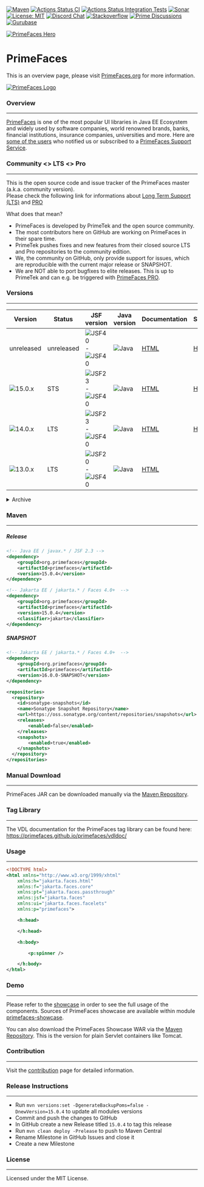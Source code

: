 [![Maven](https://img.shields.io/maven-central/v/org.primefaces/primefaces.svg)](https://repo.maven.apache.org/maven2/org/primefaces/primefaces/)
[![Actions Status CI](https://github.com/primefaces/primefaces/workflows/CI/badge.svg)](https://github.com/primefaces/primefaces/actions/workflows/build.yml)
[![Actions Status Integration Tests](https://github.com/primefaces/primefaces/workflows/IT/badge.svg)](https://github.com/primefaces/primefaces/actions/workflows/nightly.yml)
[![Sonar](https://sonarcloud.io/api/project_badges/measure?project=org.primefaces%3Aprimefaces&metric=alert_status)](https://sonarcloud.io/dashboard?id=org.primefaces%3Aprimefaces)
[![License: MIT](https://img.shields.io/badge/License-MIT-yellow.svg)](https://opensource.org/licenses/MIT)
[![Discord Chat](https://img.shields.io/discord/557940238991753223.svg?color=7289da&label=chat&logo=discord)](https://discord.gg/gzKFYnpmCY)
[![Stackoverflow](https://img.shields.io/badge/StackOverflow-primefaces-chocolate.svg)](https://stackoverflow.com/questions/tagged/primefaces+jsf)
[![Prime Discussions](https://img.shields.io/github/discussions-search?query=org%3Aprimefaces&logo=github&label=Prime%20Discussions&link=https%3A%2F%2Fgithub.com%2Forgs%2Fprimefaces%2Fdiscussions)](https://github.com/orgs/primefaces/discussions)
[![Gurubase](https://img.shields.io/badge/Gurubase-Ask%20PrimeFaces%20Guru-006BFF)](https://gurubase.io/g/primefaces)

[![PrimeFaces Hero](https://www.primefaces.org/wp-content/uploads/2021/10/PrimeFaces-GitHub-2021Q4.jpg "PrimeFaces Hero")](https://www.primefaces.org/showcase)

# PrimeFaces

This is an overview page, please visit [PrimeFaces.org](https://www.primefaces.org) for more information.

[![PrimeFaces Logo](https://www.primefaces.org/wp-content/uploads/2016/10/prime_logo_new.png)](https://www.primefaces.org/showcase)

### Overview
***

[PrimeFaces](https://www.primefaces.org/) is one of the most popular UI libraries in Java EE Ecosystem and widely used by software companies, world renowned brands, banks, financial institutions, insurance companies, universities and more. Here are [some of the users](https://www.primefaces.org/whouses) who notified us or subscribed to a [PrimeFaces Support Service](https://www.primefaces.org/support).

### Community <> LTS <> Pro
***

This is the open source code and issue tracker of the PrimeFaces master (a.k.a. community version).  
Please check the following link for informations about [Long Term Support (LTS)](https://www.primefaces.org/showcase/lts.xhtml) and [PRO](https://www.primefaces.org/support/)  

What does that mean?
- PrimeFaces is developed by PrimeTek and the open source community.
- The most contributors here on GitHub are working on PrimeFaces in their spare time.
- PrimeTek pushes fixes and new features from their closed source LTS and Pro repositories to the community edition.
- We, the community on GitHub, only provide support for issues, which are reproducible with the current major release or SNAPSHOT.
- We are NOT able to port bugfixes to elite releases. This is up to PrimeTek and can e.g. be triggered with [PrimeFaces PRO](https://www.primefaces.org/support/).

### Versions
***

Version | Status | JSF version | Java version | Documentation | Showcase
------------ | ------------- | ------------- | -------------  | ------------- | ------------- |
unreleased | unreleased | ![JSF40](https://img.shields.io/badge/JSF-4.0-green.svg) - ![JSF40](https://img.shields.io/badge/JSF-4.1-green.svg) | ![Java](https://img.shields.io/badge/Java%2011+-blue.svg) | [HTML](https://primefaces.github.io/primefaces/16_0_0/#/) | [HTTPS](https://primefaces-showcase-zvbjj.ondigitalocean.app/)
![15.0.x](https://img.shields.io/maven-central/v/org.primefaces/primefaces.svg?versionPrefix=15&color=cyan) | STS | ![JSF23](https://img.shields.io/badge/JSF-2.3-yellow.svg) - ![JSF40](https://img.shields.io/badge/JSF-4.1-green.svg) | ![Java](https://img.shields.io/badge/Java%2011+-blue.svg) | [HTML](https://primefaces.github.io/primefaces/15_0_0/#/) | [HTTPS](https://primefaces15-showcase-f233g.ondigitalocean.app/)
![14.0.x](https://img.shields.io/maven-central/v/org.primefaces/primefaces.svg?versionPrefix=14&color=cyan) | LTS | ![JSF23](https://img.shields.io/badge/JSF-2.3-yellow.svg) - ![JSF40](https://img.shields.io/badge/JSF-4.0-green.svg) | ![Java](https://img.shields.io/badge/Java%2011+-blue.svg) | [HTML](https://primefaces.github.io/primefaces/14_0_0/#/) | [HTTPS](https://primefaces14-showcase-ifqw8.ondigitalocean.app/)
![13.0.x](https://img.shields.io/maven-central/v/org.primefaces/primefaces.svg?versionPrefix=13&color=cyan) | LTS | ![JSF20](https://img.shields.io/badge/JSF-2.0-red.svg) - ![JSF40](https://img.shields.io/badge/JSF-4.0-green.svg) | ![Java](https://img.shields.io/badge/Java%208+-blue.svg) | [HTML](https://primefaces.github.io/primefaces/13_0_0/#/) |

<details>
  <summary>Archive</summary>
  

Version | Status | JSF version | Java version | Documentation
------------ | ------------- | ------------- | ------------- | ------------- |
![12.0.x](https://img.shields.io/maven-central/v/org.primefaces/primefaces.svg?versionPrefix=12&color=cyan) | LTS | ![JSF20](https://img.shields.io/badge/JSF-2.0-red.svg) -  ![JSF40](https://img.shields.io/badge/JSF-4.0-green.svg) | ![Java](https://img.shields.io/badge/Java%208+-blue.svg) | [HTML](https://primefaces.github.io/primefaces/12_0_0/#/) 
![11.0.x](https://img.shields.io/maven-central/v/org.primefaces/primefaces.svg?versionPrefix=11&color=cyan) | LTS | ![JSF20](https://img.shields.io/badge/JSF-2.0-red.svg) -  ![JSF40](https://img.shields.io/badge/JSF-4.0-green.svg) | ![Java](https://img.shields.io/badge/Java%208+-blue.svg) | [HTML](https://primefaces.github.io/primefaces/11_0_0/#/)
![10.0.x](https://img.shields.io/maven-central/v/org.primefaces/primefaces.svg?versionPrefix=10&color=cyan) | LTS | ![JSF20](https://img.shields.io/badge/JSF-2.0-red.svg) -  ![JSF40](https://img.shields.io/badge/JSF-3.0-yellow.svg) | ![Java](https://img.shields.io/badge/Java%208+-blue.svg) | [HTML](https://primefaces.github.io/primefaces/10_0_0/#/)
![8.0](https://img.shields.io/maven-central/v/org.primefaces/primefaces.svg?versionPrefix=8&color=cyan) | LTS | 2.0 - 2.3 | 8 - ? | [HTML](https://primefaces.github.io/primefaces/8_0/#/)
![7.0](https://img.shields.io/maven-central/v/org.primefaces/primefaces.svg?versionPrefix=7&color=cyan) | LTS | 2.0 - 2.3 | 7 - ? | [HTML](https://primefaces.github.io/primefaces/7_0/#/)
![6.2](https://img.shields.io/maven-central/v/org.primefaces/primefaces.svg?versionPrefix=6.2&color=cyan) | Legacy | 2.0 - 2.3 | 6 - ? | [PDF](https://www.primefaces.org/docs/guide/primefaces_user_guide_6_2.pdf)
![6.1](https://img.shields.io/maven-central/v/org.primefaces/primefaces.svg?versionPrefix=6.1&color=cyan) | Legacy | 2.0 - 2.3 | 5 - ? | [PDF](https://www.primefaces.org/docs/guide/primefaces_user_guide_6_1.pdf)
![6.0](https://img.shields.io/maven-central/v/org.primefaces/primefaces.svg?versionPrefix=6.0&color=cyan) | Legacy | 2.0 - 2.2 | 5 - ? | [PDF](https://www.primefaces.org/docs/guide/primefaces_user_guide_6_0.pdf)
![5.3](https://img.shields.io/maven-central/v/org.primefaces/primefaces.svg?versionPrefix=5.3&color=cyan) | Legacy | 2.0 - 2.2 | 5 - ? | [PDF](https://www.primefaces.org/docs/guide/primefaces_user_guide_5_3.pdf)
![5.2](https://img.shields.io/maven-central/v/org.primefaces/primefaces.svg?versionPrefix=5.2&color=cyan) | Legacy | 2.0 - 2.2 | 5 - ? | [PDF](https://www.primefaces.org/docs/guide/primefaces_user_guide_5_2.pdf)
![5.1](https://img.shields.io/maven-central/v/org.primefaces/primefaces.svg?versionPrefix=5.1&color=cyan) | Legacy | 2.0 - 2.2 | 5 - ? | [PDF](https://www.primefaces.org/docs/guide/primefaces_user_guide_5_1.pdf)
</details>


### Maven
***

##### Release 

  ```xml
  <!-- Java EE / javax.* / JSF 2.3 -->
  <dependency>
      <groupId>org.primefaces</groupId>
      <artifactId>primefaces</artifactId>
      <version>15.0.4</version>
  </dependency>

  <!-- Jakarta EE / jakarta.* / Faces 4.0+  -->	
  <dependency>
      <groupId>org.primefaces</groupId>
      <artifactId>primefaces</artifactId>
      <version>15.0.4</version>
      <classifier>jakarta</classifier>
  </dependency>
  ```

##### SNAPSHOT

  ```xml
  <!-- Jakarta EE / jakarta.* / Faces 4.0+  -->
  <dependency>
      <groupId>org.primefaces</groupId>
      <artifactId>primefaces</artifactId>
      <version>16.0.0-SNAPSHOT</version>
  </dependency>

  <repositories>
    <repository>
      <id>sonatype-snapshots</id>
      <name>Sonatype Snapshot Repository</name>
      <url>https://oss.sonatype.org/content/repositories/snapshots</url>
      <releases>
          <enabled>false</enabled>
      </releases>
      <snapshots>
          <enabled>true</enabled>
      </snapshots>
    </repository>
  </repositories>
  ```

### Manual Download
***

PrimeFaces JAR can be downloaded manually via the [Maven Repository](https://repo1.maven.org/maven2/org/primefaces/primefaces/).

### Tag Library
***

The VDL documentation for the PrimeFaces tag library can be found here: https://primefaces.github.io/primefaces/vdldoc/

### Usage
***

```xml
<!DOCTYPE html>
<html xmlns="http://www.w3.org/1999/xhtml"
	xmlns:h="jakarta.faces.html"
	xmlns:f="jakarta.faces.core"
	xmlns:pt="jakarta.faces.passthrough"
	xmlns:jsf="jakarta.faces"
	xmlns:ui="jakarta.faces.facelets"
	xmlns:p="primefaces">

	<h:head>

	</h:head>

	<h:body>

		<p:spinner />

	</h:body>
</html>

```

### Demo
***
Please refer to the [showcase](https://www.primefaces.org/showcase) in order to see the full usage of the components. Sources of PrimeFaces showcase are available within module [primefaces-showcase](https://github.com/primefaces/primefaces/tree/master/primefaces-showcase).

You can also download the PrimeFaces Showcase WAR via the [Maven Repository](https://repo1.maven.org/maven2/org/primefaces/primefaces-showcase/). This is the version for plain Servlet containers like Tomcat.

### Contribution
***
Visit the [contribution](./CONTRIBUTING.md) page for detailed information.

### Release Instructions
***
- Run `mvn versions:set -DgenerateBackupPoms=false -DnewVersion=15.0.4` to update all modules versions
- Commit and push the changes to GitHub
- In GitHub create a new Release titled `15.0.4` to tag this release
- Run `mvn clean deploy -Prelease` to push to Maven Central
- Rename Milestone in GitHub Issues and close it
- Create a new Milestone


### License
***
Licensed under the MIT License.


